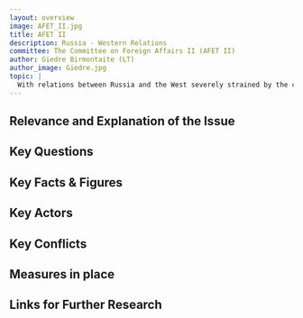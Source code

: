 ```yaml
---
layout: overview
image: AFET_II.jpg
title: AFET II
description: Russia - Western Relations
committee: The Committee on Foreign Affairs II (AFET II)
author: Giedre Birmontaite (LT)
author_image: Giedre.jpg
topic: |
  With relations between Russia and the West severely strained by the conflict in Ukraine, how can trust be built between the regions to help defuse tensions and move towards a normalisation of relations?
---
```


## Relevance and Explanation of the Issue


## Key Questions


## Key Facts & Figures


## Key Actors


## Key Conflicts


## Measures in place


## Links for Further Research
